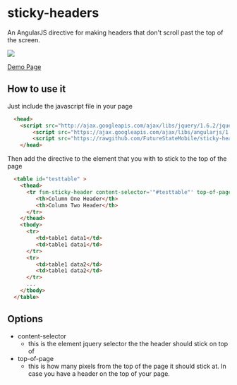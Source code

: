 sticky-headers
==============

An AngularJS directive for making headers that don't scroll past the top of the screen.

<img src='https://cloud.githubusercontent.com/assets/353374/4347573/9297aa8e-415c-11e4-9bd5-7706c0e21716.png'/>

[Demo Page](http://cdn.rawgit.com/FutureStateMobile/sticky-headers/master/demo/index.html)

How to use it
-------------

Just include the javascript file in your page

```html
  <head>
    <script src="http://ajax.googleapis.com/ajax/libs/jquery/1.6.2/jquery.min.js"></script>
		<script src="https://ajax.googleapis.com/ajax/libs/angularjs/1.3.0-rc.2/angular.min.js"></script>
		<script src="https://rawgithub.com/FutureStateMobile/sticky-headers/master/src/fsm-sticky-headers.js"></script>
	</head>
```
Then add the directive to the element that you with to stick to the top of the page

```html
  <table id="testtable" >
    <thead>
      <tr fsm-sticky-header content-selector='"#testtable"' top-of-page='50'>
         <th>Column One Header</th>
         <th>Column Two Header</th>
      </tr>
    </thead>
    <tbody>
      <tr>
         <td>table1 data1</td>
         <td>table1 data1</td>
      </tr>
      <tr>
         <td>table1 data2</td>
         <td>table1 data2</td>
      </tr>
      ...
    </tbody>
  </table>
```

Options
--------

* content-selector
   * this is the element jquery selector the the header should stick on top of
* top-of-page
   * this is how many pixels from the top of the page it should stick at.  In case you have a header on the top of your page.
